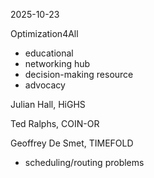 2025-10-23

Optimization4All
- educational
- networking hub
- decision-making resource
- advocacy

Julian Hall, HiGHS

Ted Ralphs, COIN-OR

Geoffrey De Smet, TIMEFOLD
- scheduling/routing problems